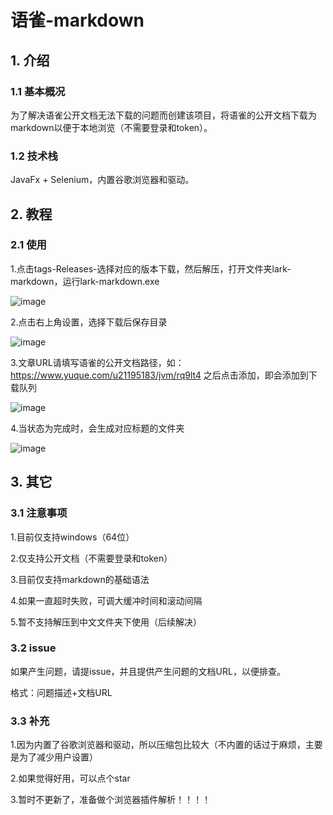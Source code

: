 # 语雀-markdown

## 1. 介绍

### 1.1 基本概况
为了解决语雀公开文档无法下载的问题而创建该项目，将语雀的公开文档下载为markdown以便于本地浏览（不需要登录和token）。

### 1.2 技术栈
JavaFx + Selenium，内置谷歌浏览器和驱动。

## 2. 教程

### 2.1 使用
1.点击tags-Releases-选择对应的版本下载，然后解压，打开文件夹lark-markdown，运行lark-markdown.exe

![image](https://github.com/xzc-coder/lark-markdown/assets/34028866/37c8d7f4-6203-4311-bcd4-dc7e599bc5d2)

2.点击右上角设置，选择下载后保存目录

![image](https://github.com/xzc-coder/lark-markdown/assets/34028866/7c02721d-de26-4236-a884-fe8ff7678590)

3.文章URL请填写语雀的公开文档路径，如：https://www.yuque.com/u21195183/jvm/rq9lt4  之后点击添加，即会添加到下载队列

![image](https://github.com/xzc-coder/lark-markdown/assets/34028866/59bb12bd-f83e-4289-ac8b-bc26a8d830a2)

4.当状态为完成时，会生成对应标题的文件夹

![image](https://github.com/xzc-coder/lark-markdown/assets/34028866/be392d69-328d-4544-b59e-d0b7d4e0758b)


## 3. 其它

### 3.1 注意事项
1.目前仅支持windows（64位）

2.仅支持公开文档（不需要登录和token）

3.目前仅支持markdown的基础语法

4.如果一直超时失败，可调大缓冲时间和滚动间隔

5.暂不支持解压到中文文件夹下使用（后续解决）

### 3.2 issue
如果产生问题，请提issue，并且提供产生问题的文档URL，以便排查。

格式：问题描述+文档URL

### 3.3 补充
1.因为内置了谷歌浏览器和驱动，所以压缩包比较大（不内置的话过于麻烦，主要是为了减少用户设置）

2.如果觉得好用，可以点个star

3.暂时不更新了，准备做个浏览器插件解析！！！！
